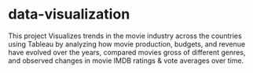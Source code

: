 # data-visualization
This project Visualizes trends in the movie industry across the countries using Tableau by analyzing how movie production, budgets, and revenue have evolved over the years, compared movies gross of different genres, and observed changes in movie IMDB ratings & vote averages over time.
